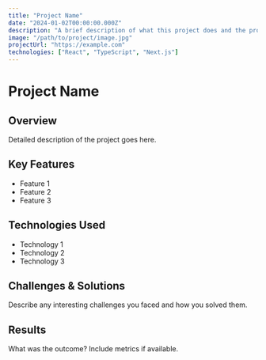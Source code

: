 ```yaml
---
title: "Project Name"
date: "2024-01-02T00:00:00.000Z"
description: "A brief description of what this project does and the problem it solves. Keep this concise but informative."
image: "/path/to/project/image.jpg"
projectUrl: "https://example.com"
technologies: ["React", "TypeScript", "Next.js"]
---
```


# Project Name

## Overview
Detailed description of the project goes here.

## Key Features
- Feature 1
- Feature 2
- Feature 3

## Technologies Used
- Technology 1
- Technology 2
- Technology 3

## Challenges & Solutions
Describe any interesting challenges you faced and how you solved them.

## Results
What was the outcome? Include metrics if available. 